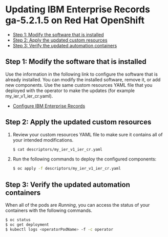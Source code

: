 # Updating IBM Enterprise Records ga-5.2.1.5 on Red Hat OpenShift

- [Step 1: Modify the software that is installed](update.md#step-1-modify-the-software-that-is-installed)
- [Step 2: Apply the updated custom resources](update.md#step-2-apply-the-updated-custom-resources)
- [Step 3: Verify the updated automation containers](update.md#step-3-verify-the-updated-automation-containers)

## Step 1: Modify the software that is installed

Use the information in the following link to configure the software that is already installed. You can modify the installed software, remove it, or add new components. Use the same custom resources YAML file that you deployed with the operator to make the updates (for example my_ier_v1_ier_cr.yaml).

- [Configure IBM Enterprise Records](../../IER/README_config.md)

## Step 2: Apply the updated custom resources

1. Review your custom resources YAML file to make sure it contains all of your intended modifications.

   ```bash
   $ cat descriptors/my_ier_v1_ier_cr.yaml
   ```

2. Run the following commands to deploy the configured components:

   ```bash
   $ oc apply -f descriptors/my_ier_v1_ier_cr.yaml
   ```

## Step 3: Verify the updated automation containers

When all of the pods are *Running*, you can access the status of your containers with the following commands.

```bash
$ oc status
$ oc get deployment
$ kubectl logs <operatorPodName> -f -c operator
```
